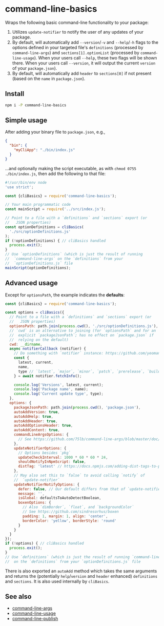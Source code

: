 # command-line-basics

Wraps the following basic command-line functionality to your package:

1. Utilizes `update-notifier` to notify the user of any updates of your
    package.
2. By default, will automatically add `--version`/`-v` and `--help`/`-h`
    flags to the options defined in your targeted file's `definitions`
    (processed by `command-line-args`) and `sections[1].optionList` (processed
    by `command-line-usage`). When your users call `--help`, these two flags
    will be shown there. When your users call `--version`, it will output
    the current `version` of your `package.json`).
3. By default, will automatically add `header` to `sections[0]` if not
    present (based on the `name` in `package.json`).

## Install

```sh
npm i -P command-line-basics
```

## Simple usage

After adding your binary file to `package.json`, e.g.,

```json
{
  "bin": {
    "myCliApp": "./bin/index.js"
  }
}
```

...and optionally making the script executable, as with
`chmod 0755 ./bin/index.js`, then add the following to that file:

```js
#!/usr/bin/env node
'use strict';

const {cliBasics} = require('command-line-basics');

// Your main programmatic code
const mainScript = require('../src/index.js');

// Point to a file with a `definitions` and `sections` export (or
//   JSON properties)
const optionDefinitions = cliBasics(
  './src/optionDefinitions.js'
);
if (!optionDefinitions) { // cliBasics handled
  process.exit();
}
// Use `optionDefinitions` (which is just the result of running
//  `command-line-args` on the `definitions` from your
//  `optionDefinitions.js` file
mainScript(optionDefinitions);
```

## Advanced usage

Except for `optionsPath`, the example indicates the **defaults**:

```js
const {cliBasics} = require('command-line-basics');

const options = cliBasics({
  // Point to a file with a `definitions` and `sections` export (or
  //   JSON properties)
  optionsPath: path.join(process.cwd(), './src/optionDefinitions.js'),
  // `cwd` is an alternative to joining (for `optionsPath` and for an
  //  explicit `packageJsonPath`; has no effect on `package.json` if
  //  relying on the default)
  cwd: __dirname,
  async notifierCallback (notifier) {
    // Do something with `notifier` instance: https://github.com/yeoman/update-notifier
    const {
      latest, current,
      name,
      type // `latest`, `major`, `minor`, `patch`, `prerelease`, `build`
    } = await notifier.fetchInfo();

    console.log('Versions', latest, current);
    console.log('Package name', name);
    console.log('Current update type', type);
  },
  options: {
    packageJsonPath: path.join(process.cwd(), 'package.json'),
    autoAddVersion: true,
    autoAddHelp: true,
    autoAddHeader: true,
    autoAddOptionsHeader: true,
    autoAddContent: true,
    commandLineArgsOptions: {
      // See https://github.com/75lb/command-line-args/blob/master/doc/API.md
    },
    updateNotifierOptions: {
      // Options besides `pkg`
      updateCheckInterval: 1000 * 60 * 60 * 24,
      shouldNotifyInNpmScript: false,
      distTag: 'latest' // https://docs.npmjs.com/adding-dist-tags-to-packages
    },
    // May also set this to `false` to avoid calling `notify` of
    //  `update-notifier`
    updateNotifierNotifyOptions: {
      defer: false, // Our default differs from that of `update-notifier` here
      message: '',
      isGlobal: defaultsToAutoDetectBoolean,
      boxenOptions: {
        // Also `dimBorder`, `float`, and `backgroundColor`
        // See https://github.com/sindresorhus/boxen
        padding: 1, margin: 1, align: 'center',
        borderColor: 'yellow', borderStyle: 'round'
      }
    }
  }
});
if (!options) { // cliBasics handled
  process.exit();
}
// Use `definitions` (which is just the result of running `command-line-args`
//  on the `definitions` from your `optionDefinitions.js` file
```

There is also exported an `autoAdd` method which takes the same arguments
and returns the (potentially `help`/`version` and `header` enhanced)
`definitions` and `sections`. It is also used internally by `cliBasics`.

## See also

- [command-line-args](https://github.com/75lb/command-line-args)
- [command-line-usage](https://github.com/75lb/command-line-usage/)
- [command-line-publish](https://github.com/brettz9/command-line-publish)
